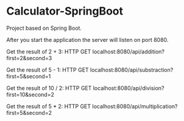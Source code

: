 # Calculator-SpringBoot
Project based on Spring Boot.

After you start the application the server will listen on port 8080.

Get the result of 2 + 3:
HTTP GET localhost:8080/api/addition?first=2&second=3

Get the result of 5 - 1:
HTTP GET localhost:8080/api/substraction?first=5&second=1

Get the result of 10 / 2:
HTTP GET localhost:8080/api/division?first=10&second=2

Get the result of 5 * 2:
HTTP GET localhost:8080/api/multiplication?first=5&second=2


